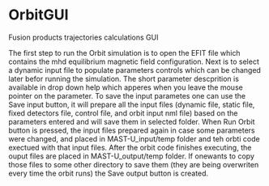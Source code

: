 # OrbitGUI
Fusion products trajectories calculations GUI

The first step to run the Orbit simulation is to open the EFIT file which contains the mhd equilibrium magnetic field configuration.
Next is to select a dynamic input file to populate parameters controls which can be changed later befor running the simulation.
The short parameter descprition is available in drop down help which apperes when you leave the mouse pointer on the parameter.
To save the input parametes one can use the Save input button, it will prepare all the input files (dynamic file, static file, fixed
detectors file, control file, and orbit input nml file) based on the parameters entered and will save them in selected folder.
When Run Orbit button is pressed, the input files prepared again in case some parameters were changed, and placed in
MAST-U_input/temp folder and teh orbti code exectued with that input files. After the orbit code finishes executing, the ouput files
are placed in MAST-U_output/temp folder. If onewants to copy those files to some other directory to save them (they are being
overwriten every time the orbit runs) the Save output button is created.
